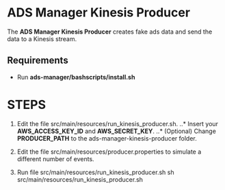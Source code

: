 # ADS Manager Kinesis Producer

The **ADS Manager Kinesis Producer** creates fake ads data and send the data to a Kinesis stream.

## Requirements
 + Run **ads-manager/bashscripts/install.sh**

# STEPS
 1. Edit the file src/main/resources/run_kinesis_producer.sh.
   ..* Insert your **AWS_ACCESS_KEY_ID** and **AWS_SECRET_KEY**.
   ..* (Optional) Change **PRODUCER_PATH** to the ads-manager-kinesis-producer folder.

 2. Edit the file src/main/resources/producer.properties to simulate a different number of events.

 3. Run file src/main/resources/run_kinesis_producer.sh
        sh src/main/resources/run_kinesis_producer.sh



